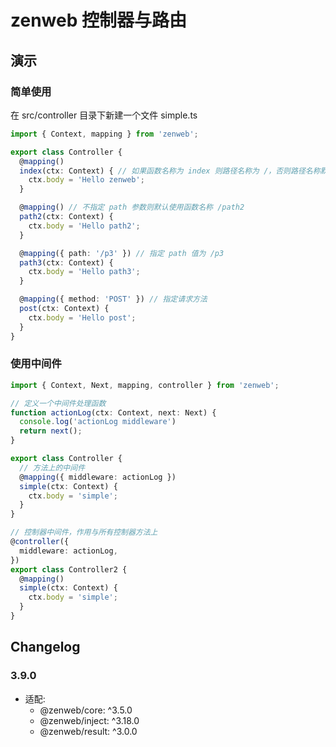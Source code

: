 # zenweb 控制器与路由

## 演示
### 简单使用

在 src/controller 目录下新建一个文件 simple.ts
```ts
import { Context, mapping } from 'zenweb';

export class Controller {
  @mapping()
  index(ctx: Context) { // 如果函数名称为 index 则路径名称为 /，否则路径名称默认为函数名称
    ctx.body = 'Hello zenweb';
  }

  @mapping() // 不指定 path 参数则默认使用函数名称 /path2
  path2(ctx: Context) {
    ctx.body = 'Hello path2';
  }

  @mapping({ path: '/p3' }) // 指定 path 值为 /p3
  path3(ctx: Context) {
    ctx.body = 'Hello path3';
  }

  @mapping({ method: 'POST' }) // 指定请求方法
  post(ctx: Context) {
    ctx.body = 'Hello post';
  }
}
```

### 使用中间件
```ts
import { Context, Next, mapping, controller } from 'zenweb';

// 定义一个中间件处理函数
function actionLog(ctx: Context, next: Next) {
  console.log('actionLog middleware')
  return next();
}

export class Controller {
  // 方法上的中间件
  @mapping({ middleware: actionLog })
  simple(ctx: Context) {
    ctx.body = 'simple';
  }
}

// 控制器中间件，作用与所有控制器方法上
@controller({
  middleware: actionLog,
})
export class Controller2 {
  @mapping()
  simple(ctx: Context) {
    ctx.body = 'simple';
  }
}
```

## Changelog

### 3.9.0
- 适配:
  - @zenweb/core: ^3.5.0
  - @zenweb/inject: ^3.18.0
  - @zenweb/result: ^3.0.0
